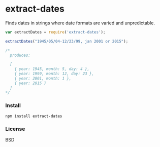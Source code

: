# extract-dates

Finds dates in strings where date formats are varied and unpredictable.

```JavaScript
var extractDates = require('extract-dates');

extractDates("1945/05/04-12/23/99, jan 2001 or 2015");

/*
  produces:

  [
    { year: 1945, month: 5, day: 4 },
    { year: 1999, month: 12, day: 23 },
    { year: 2001, month: 1 },
    { year: 2015 }
  ]
*/
```

### Install

```
npm install extract-dates
```

### License

BSD

